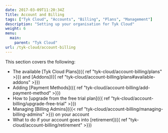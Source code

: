 ```yaml
---
date: 2017-03-09T11:20:34Z
Title: Account and Billing
tags: ["Tyk Cloud", "Accounts", "Billing", "Plans", "Management"]
description: "Setting up your organisation for Tyk Cloud"
weight: 6
menu:
  main:
    parent: "Tyk Cloud"
url: /tyk-cloud/account-billing
---
```


This section covers the following:

* The available [Tyk Cloud Plans]({{ ref "tyk-cloud/account-billing/plans" >}}) and [Addons]({{ ref "tyk-cloud/account-billing/plans#available-addons" >}})
* Adding [Payment Methods]({{ ref "tyk-cloud/account-billing/add-payment-method" >}})
* How to [upgrade from the free trial plan]({{ ref "tyk-cloud/account-billing/upgrade-free-trial" >}})
* Managing [Billing Admins]({{< ref "tyk-cloud/account-billing/managing-billing-admins" >}}) on your account
* What to do if your account goes into [retirement]({{ ref "tyk-cloud/account-billing/retirement" >}})
